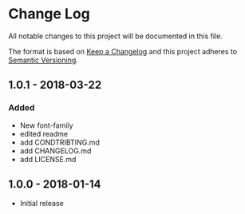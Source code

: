 # Change Log

All notable changes to this project will be documented in this file.

The format is based on [Keep a Changelog](http://keepachangelog.com/en/1.0.0/)
and this project adheres to [Semantic Versioning](http://semver.org/spec/v2.0.0.html).

## 1.0.1 - 2018-03-22

### Added

* New font-family
* edited readme
* add CONDTRIBTING.md
* add CHANGELOG.md
* add LICENSE.md

## 1.0.0 - 2018-01-14

* Initial release

